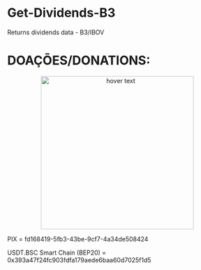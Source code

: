 # Get-Dividends-B3
Returns dividends data - B3/IBOV


# DOAÇÕES/DONATIONS:
<p align="center">
  <img src="(https://raw.github.com/ViniciusNette/Get-Dividends-B3/blob/main/pix.png)" width="350" title="hover text">
</p>
PIX = fd168419-5fb3-43be-9cf7-4a34de508424

USDT.BSC Smart Chain (BEP20) = 0x393a47f24fc903fdfa179aede6baa60d7025f1d5


